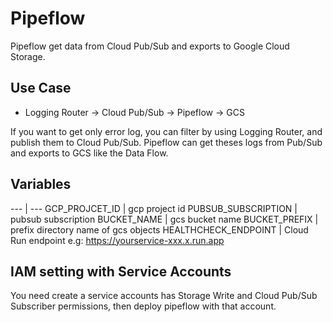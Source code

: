 # Pipeflow

Pipeflow get data from Cloud Pub/Sub and exports to Google Cloud Storage.

## Use Case

- Logging Router -> Cloud Pub/Sub -> Pipeflow -> GCS

If you want to get only error log, you can filter by using Logging Router, and publish them to Cloud Pub/Sub.
Pipeflow can get theses logs from Pub/Sub and exports to GCS like the Data Flow.

## Variables

 --- | ---
 GCP_PROJCET_ID | gcp project id
 PUBSUB_SUBSCRIPTION | pubsub subscription
 BUCKET_NAME | gcs bucket name
 BUCKET_PREFIX | prefix directory name of gcs objects
 HEALTHCHECK_ENDPOINT | Cloud Run endpoint e.g: https://yourservice-xxx.x.run.app

## IAM setting with Service Accounts

You need create a service accounts has Storage Write and Cloud Pub/Sub Subscriber permissions, then deploy pipeflow with that account.
